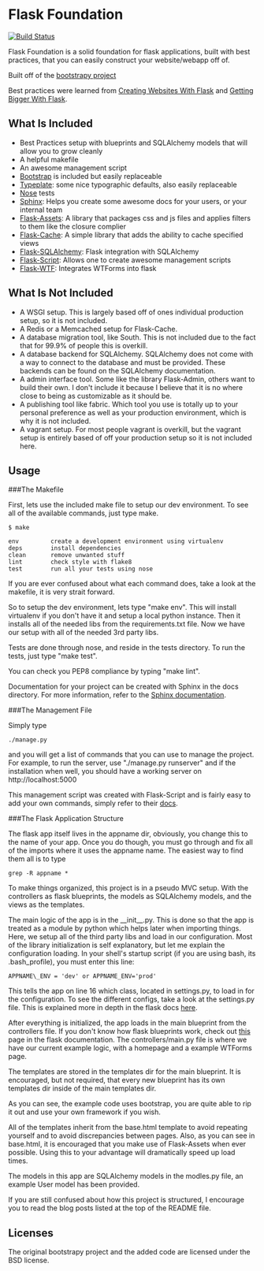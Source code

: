 Flask Foundation
================
[![Build Status](https://travis-ci.org/JackStouffer/Flask-Foundation.png)](https://travis-ci.org/JackStouffer/Flask-Foundation)

Flask Foundation is a solid foundation for flask applications, built with best practices, that you can easily construct your website/webapp off of.

Built off of the [bootstrapy project](https://github.com/kirang89/bootstrapy)

Best practices were learned from [Creating Websites With Flask](http://maximebf.com/blog/2012/10/building-websites-in-python-with-flask/) and [Getting Bigger With Flask](http://maximebf.com/blog/2012/11/getting-bigger-with-flask/).

What Is Included
----------------

* Best Practices setup with blueprints and SQLAlchemy models that will allow you to grow cleanly
* A helpful makefile
* An awesome management script
* [Bootstrap](http://getbootstrap.com/) is included but easily replaceable
* [Typeplate](http://typeplate.com/): some nice typographic defaults, also easily replaceable
* [Nose](https://nose.readthedocs.org/en/latest/) tests
* [Sphinx](http://sphinx-doc.org/): Helps you create some awesome docs for your users, or your internal team
* [Flask-Assets](http://flask-assets.readthedocs.org/en/latest/): A library that packages css and js files and applies filters to them like the closure complier
* [Flask-Cache](http://pythonhosted.org/Flask-Cache/): A simple library that adds the ability to cache specified views
* [Flask-SQLAlchemy](http://pythonhosted.org/Flask-SQLAlchemy/): Flask integration with SQLAlchemy
* [Flask-Script](http://flask-script.readthedocs.org/en/latest/): Allows one to create awesome management scripts
* [Flask-WTF](http://simonklee.org/pkg/flask-wtf/): Integrates WTForms into flask

What Is Not Included
--------------------

* A WSGI setup. This is largely based off of ones individual production setup, so it is not included.
* A Redis or a Memcached setup for Flask-Cache.
* A database migration tool, like South. This is not included due to the fact that for 99.9% of people this is overkill.
* A database backend for SQLAlchemy. SQLAlchemy does not come with a way to connect to the database and must be provided. These backends can be found on the SQLAlchemy documentation.
* A admin interface tool. Some like the library Flask-Admin, others want to build their own. I don't include it because I believe that it is no where close to being as customizable as it should be.
* A publishing tool like fabric. Which tool you use is totally up to your personal preference as well as your production environment, which is why it is not included.
* A vagrant setup. For most people vagrant is overkill, but the vagrant setup is entirely based of off your production setup so it is not included here.

Usage
-----

###The Makefile

First, lets use the included make file to setup our dev environment. To see all of the available commands, just type make.

```
$ make

env         create a development environment using virtualenv
deps        install dependencies
clean       remove unwanted stuff
lint        check style with flake8
test        run all your tests using nose
```

If you are ever confused about what each command does, take a look at the makefile, it is very strait forward.

So to setup the dev environment, lets type "make env". This will install virtualenv if you don't have it and setup a local python instance. Then it installs all of the needed libs from the requirements.txt file. Now we have our setup with all of the needed 3rd party libs.

Tests are done through nose, and reside in the tests directory. To run the tests, just type "make test".

You can check you PEP8 compliance by typing "make lint".

Documentation for your project can be created with Sphinx in the docs directory. For more information, refer to the [Sphinx documentation](http://sphinx-doc.org/).

###The Management File

Simply type

```
./manage.py
```

and you will get a list of commands that you can use to manage the project. For example, to run the server, use "./manage.py runserver" and if the installation when well, you should have a working server on http://localhost:5000

This management script was created with Flask-Script and is fairly easy to add your own commands, simply refer to their [docs](http://flask-script.readthedocs.org/en/latest/).

###The Flask Application Structure

The flask app itself lives in the appname dir, obviously, you change this to the name of your app. Once you do though, you must go through and fix all of the imports where it uses the appname name. The easiest way to find them all is to type

```
grep -R appname *
```

To make things organized, this project is in a pseudo MVC setup. With the controllers as flask blueprints, the models as SQLAlchemy models, and the views as the templates.

The main logic of the app is in the \_\_init\_\_.py. This is done so that the app is treated as a module by python which helps later when importing things. Here, we setup all of the third party libs and load in our configuration. Most of the library initialization is self explanatory, but let me explain the configuration loading. In your shell's startup script (if you are using bash, its .bash_profile), you must enter this line:

```
APPNAME\_ENV = 'dev' or APPNAME_ENV='prod'
```

This tells the app on line 16 which class, located in settings.py, to load in for the configuration. To see the different configs, take a look at the settings.py file. This is explained more in depth in the flask docs [here](http://flask.pocoo.org/docs/config/#development-production).

After everything is initialized, the app loads in the main blueprint from the controllers file. If you don't know how flask blueprints work, check out [this](http://flask.pocoo.org/docs/blueprints/) page in the flask documentation. The controllers/main.py file is where we have our current example logic, with a homepage and a example WTForms page. 

The templates are stored in the templates dir for the main blueprint. It is encouraged, but not required, that every new blueprint has its own templates dir inside of the main templates dir. 

As you can see, the example code uses bootstrap, you are quite able to rip it out and use your own framework if you wish. 

All of the templates inherit from the base.html template to avoid repeating yourself and to avoid discrepancies between pages. Also, as you can see in base.html, it is encouraged that you make use of Flask-Assets when ever possible. Using this to your advantage will dramatically speed up load times.

The models in this app are SQLAlchemy models in the modles.py file, an example User model has been provided.

If you are still confused about how this project is structured, I encourage you to read the blog posts listed at the top of the README file.

Licenses
--------

The original bootstrapy project and the added code are licensed under the BSD license.